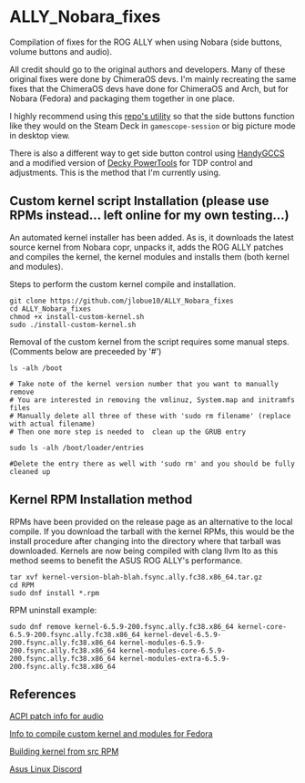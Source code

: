 # ALLY_Nobara_fixes
Compilation of fixes for the ROG ALLY when using Nobara (side buttons, volume buttons and audio).

All credit should go to the original authors and developers. Many of these original fixes were done by ChimeraOS devs. I'm mainly recreating the same fixes that the ChimeraOS devs have done for ChimeraOS and Arch, but for Nobara (Fedora) and packaging them together in one place.

I highly recommend using this [repo's utility](https://github.com/corando98/steam-patch) so that the side buttons function like they would on the Steam Deck in `gamescope-session` or big picture mode in desktop view.

There is also a different way to get side button control using [HandyGCCS](https://github.com/ShadowBlip/HandyGCCS) and a modified version of [Decky PowerTools](https://github.com/hicder/PowerTools) for TDP control and adjustments. This is the method that I'm currently using.

## **Custom kernel script Installation (please use RPMs instead... left online for my own testing...)**

An automated kernel installer has been added. As is, it downloads the latest source kernel from Nobara copr, unpacks it, adds the ROG ALLY patches and compiles the kernel, the kernel modules and installs them (both kernel and modules).

Steps to perform the custom kernel compile and installation.

```
git clone https://github.com/jlobue10/ALLY_Nobara_fixes
cd ALLY_Nobara_fixes
chmod +x install-custom-kernel.sh
sudo ./install-custom-kernel.sh
```

Removal of the custom kernel from the script requires some manual steps. (Comments below are preceeded by '#')

```
ls -alh /boot

# Take note of the kernel version number that you want to manually remove
# You are interested in removing the vmlinuz, System.map and initramfs files
# Manually delete all three of these with 'sudo rm filename' (replace with actual filename)
# Then one more step is needed to  clean up the GRUB entry

sudo ls -alh /boot/loader/entries

#Delete the entry there as well with 'sudo rm' and you should be fully cleaned up
```

## **Kernel RPM Installation method**

RPMs have been provided on the release page as an alternative to the local compile. If you download the tarball with the kernel RPMs, this would be the install procedure after changing into the directory where that tarball was downloaded. Kernels are now being compiled with clang llvm lto as this method seems to benefit the ASUS ROG ALLY's performance.

```
tar xvf kernel-version-blah-blah.fsync.ally.fc38.x86_64.tar.gz
cd RPM
sudo dnf install *.rpm
```

RPM uninstall example:

```
sudo dnf remove kernel-6.5.9-200.fsync.ally.fc38.x86_64 kernel-core-6.5.9-200.fsync.ally.fc38.x86_64 kernel-devel-6.5.9-200.fsync.ally.fc38.x86_64 kernel-modules-6.5.9-200.fsync.ally.fc38.x86_64 kernel-modules-core-6.5.9-200.fsync.ally.fc38.x86_64 kernel-modules-extra-6.5.9-200.fsync.ally.fc38.x86_64
```

## **References**

[ACPI patch info for audio](https://asus-linux.org/wiki/cirrus-amps/)

[Info to compile custom kernel and modules for Fedora](https://fedoraproject.org/wiki/Building_a_custom_kernel)

[Building kernel from src RPM](https://fedoraproject.org/wiki/Building_a_custom_kernel/Source_RPM)

[Asus Linux Discord](https://discord.gg/4ZKGd7Un5t)
